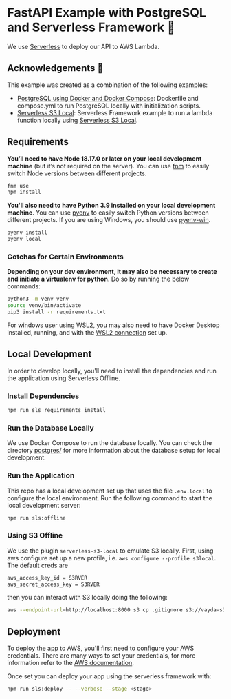 # FastAPI Example with PostgreSQL and Serverless Framework 🚀

We use [Serverless](https://www.serverless.com/) to deploy our API to AWS Lambda.

## Acknowledgements 🙏

This example was created as a combination of the following examples:

- [PostgreSQL using Docker and Docker Compose](https://github.com/nanlabs/devops-reference/tree/main/examples/compose-postgres/): Dockerfile and compose.yml to run PostgreSQL locally with initialization scripts.
- [Serverless S3 Local](https://github.com/nanlabs/devops-reference/tree/main/examples/serverless-s3-local/): Serverless Framework example to run a lambda function locally using [Serverless S3 Local](https://www.serverless.com/plugins/serverless-s3-local).

## Requirements

**You’ll need to have Node 18.17.0 or later on your local development machine** (but it’s not required on the server). You can use [fnm](https://github.com/Schniz/fnm) to easily switch Node versions between different projects.

```sh
fnm use
npm install
```

**You'll also need to have Python 3.9 installed on your local development machine**. You can use [pyenv](https://github.com/pyenv/pyenv) to easily switch Python versions between different projects. If you are using Windows, you should use [pyenv-win](https://github.com/pyenv-win/pyenv-win).

```sh
pyenv install
pyenv local
```

### Gotchas for Certain Environments

**Depending on your dev environment, it may also be necessary to create and initiate a virtualenv for python**. Do so by running the below commands:

```sh
python3 -m venv venv
source venv/bin/activate
pip3 install -r requirements.txt
```

For windows user using WSL2, you may also need to have Docker Desktop installed, running, and with the [WSL2 connection](https://learn.microsoft.com/en-us/windows/wsl/tutorials/wsl-containers) set up.

## Local Development

In order to develop locally, you'll need to install the dependencies and run the application using Serverless Offline.

### Install Dependencies

```sh
npm run sls requirements install
```

### Run the Database Locally

We use Docker Compose to run the database locally. You can check the directory [postgres/](./postgres/README.md) for more information
about the database setup for local development.

### Run the Application

This repo has a local development set up that uses the file `.env.local` to configure the local environment.
Run the following command to start the local development server:

```sh
npm run sls:offline
```

### Using S3 Offline

We use the plugin `serverless-s3-local` to emulate S3 locally. First, using aws configure set up a new profile, i.e. `aws configure --profile s3local`. The default creds are

```sh
aws_access_key_id = S3RVER
aws_secret_access_key = S3RVER
```

then you can interact with S3 locally doing the following:

```sh
aws --endpoint-url=http://localhost:8000 s3 cp .gitignore s3://vayda-s3-local-extra/ --profile s3local
```

## Deployment

To deploy the app to AWS, you'll first need to configure your AWS credentials. There are many ways
to set your credentials, for more information refer to the [AWS documentation](https://docs.aws.amazon.com/cli/latest/userguide/cli-configure-quickstart.html).

Once set you can deploy your app using the serverless framework with:

```sh
npm run sls:deploy -- --verbose --stage <stage>
```
